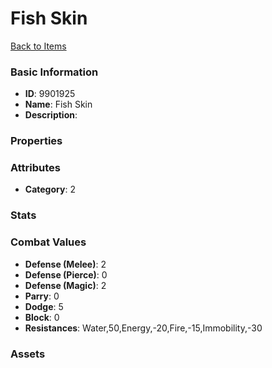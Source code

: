 # Fish Skin



[Back to Items](../items.md)

### Basic Information

- **ID**: 9901925
- **Name**: Fish Skin
- **Description**: 

### Properties


### Attributes

- **Category**: 2

### Stats


### Combat Values

- **Defense (Melee)**: 2
- **Defense (Pierce)**: 0
- **Defense (Magic)**: 2
- **Parry**: 0
- **Dodge**: 5
- **Block**: 0
- **Resistances**: Water,50,Energy,-20,Fire,-15,Immobility,-30

### Assets


